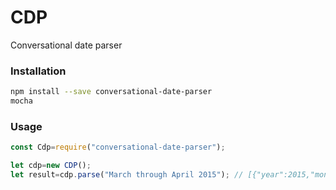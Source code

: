 # CDP
Conversational date parser


### Installation
```bash
npm install --save conversational-date-parser
mocha
```

### Usage
```js
const Cdp=require("conversational-date-parser");

let cdp=new CDP();
let result=cdp.parse("March through April 2015"); // [{"year":2015,"month":3,"day":1},{"year":2015,"month":4, "day":30}]

````
